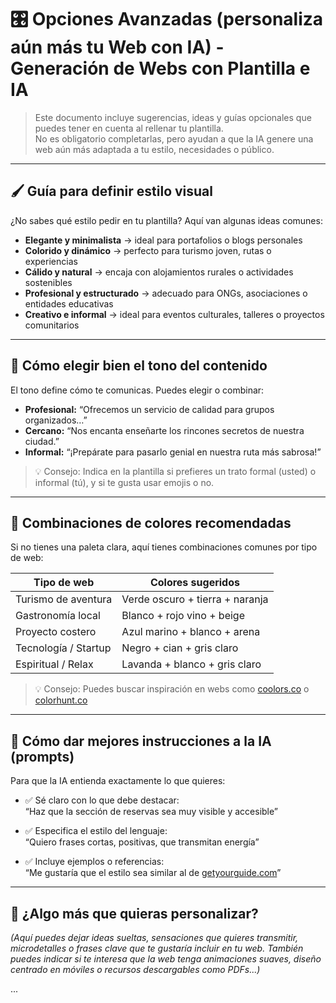 # 🎛️ Opciones Avanzadas (personaliza aún más tu Web con IA) - Generación de Webs con Plantilla e IA

> Este documento incluye sugerencias, ideas y guías opcionales que puedes tener en cuenta al rellenar tu plantilla.  
> No es obligatorio completarlas, pero ayudan a que la IA genere una web aún más adaptada a tu estilo, necesidades o público.

---

## 🖌️ Guía para definir estilo visual

¿No sabes qué estilo pedir en tu plantilla? Aquí van algunas ideas comunes:

- **Elegante y minimalista** → ideal para portafolios o blogs personales  
- **Colorido y dinámico** → perfecto para turismo joven, rutas o experiencias  
- **Cálido y natural** → encaja con alojamientos rurales o actividades sostenibles  
- **Profesional y estructurado** → adecuado para ONGs, asociaciones o entidades educativas  
- **Creativo e informal** → ideal para eventos culturales, talleres o proyectos comunitarios

---

## 🎯 Cómo elegir bien el tono del contenido

El tono define cómo te comunicas. Puedes elegir o combinar:

- **Profesional:** “Ofrecemos un servicio de calidad para grupos organizados…”  
- **Cercano:** “Nos encanta enseñarte los rincones secretos de nuestra ciudad.”  
- **Informal:** “¡Prepárate para pasarlo genial en nuestra ruta más sabrosa!”

> 💡 Consejo: Indica en la plantilla si prefieres un trato formal (usted) o informal (tú), y si te gusta usar emojis o no.

---

## 🌈 Combinaciones de colores recomendadas

Si no tienes una paleta clara, aquí tienes combinaciones comunes por tipo de web:

| Tipo de web             | Colores sugeridos                      |
|-------------------------|----------------------------------------|
| Turismo de aventura     | Verde oscuro + tierra + naranja        |
| Gastronomía local       | Blanco + rojo vino + beige             |
| Proyecto costero        | Azul marino + blanco + arena           |
| Tecnología / Startup    | Negro + cian + gris claro              |
| Espiritual / Relax      | Lavanda + blanco + gris claro          |

> 💡 Consejo: Puedes buscar inspiración en webs como [coolors.co](https://coolors.co) o [colorhunt.co](https://colorhunt.co)

---

## 💬 Cómo dar mejores instrucciones a la IA (prompts)

Para que la IA entienda exactamente lo que quieres:

- ✅ Sé claro con lo que debe destacar:  
  “Haz que la sección de reservas sea muy visible y accesible”

- ✅ Especifica el estilo del lenguaje:  
  “Quiero frases cortas, positivas, que transmitan energía”

- ✅ Incluye ejemplos o referencias:  
  “Me gustaría que el estilo sea similar al de [getyourguide.com](https://getyourguide.com)”

---

## 🧠 ¿Algo más que quieras personalizar?

_(Aquí puedes dejar ideas sueltas, sensaciones que quieres transmitir, microdetalles o frases clave que te gustaría incluir en tu web. También puedes indicar si te interesa que la web tenga animaciones suaves, diseño centrado en móviles o recursos descargables como PDFs...)_

...
